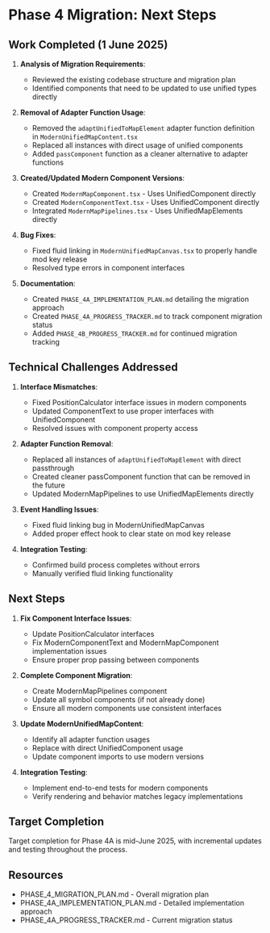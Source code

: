 # Phase 4 Migration: Next Steps

## Work Completed (1 June 2025)

1. **Analysis of Migration Requirements**:
   - Reviewed the existing codebase structure and migration plan
   - Identified components that need to be updated to use unified types directly

2. **Removal of Adapter Function Usage**:
   - Removed the `adaptUnifiedToMapElement` adapter function definition in `ModernUnifiedMapContent.tsx`
   - Replaced all instances with direct usage of unified components
   - Added `passComponent` function as a cleaner alternative to adapter functions

3. **Created/Updated Modern Component Versions**:
   - Created `ModernMapComponent.tsx` - Uses UnifiedComponent directly
   - Created `ModernComponentText.tsx` - Uses UnifiedComponent directly
   - Integrated `ModernMapPipelines.tsx` - Uses UnifiedMapElements directly

4. **Bug Fixes**:
   - Fixed fluid linking in `ModernUnifiedMapCanvas.tsx` to properly handle mod key release
   - Resolved type errors in component interfaces

5. **Documentation**:
   - Created `PHASE_4A_IMPLEMENTATION_PLAN.md` detailing the migration approach
   - Created `PHASE_4A_PROGRESS_TRACKER.md` to track component migration status
   - Added `PHASE_4B_PROGRESS_TRACKER.md` for continued migration tracking

## Technical Challenges Addressed

1. **Interface Mismatches**:
   - Fixed PositionCalculator interface issues in modern components
   - Updated ComponentText to use proper interfaces with UnifiedComponent
   - Resolved issues with component property access

2. **Adapter Function Removal**:
   - Replaced all instances of `adaptUnifiedToMapElement` with direct passthrough
   - Created cleaner passComponent function that can be removed in the future
   - Updated ModernMapPipelines to use UnifiedMapElements directly

3. **Event Handling Issues**:
   - Fixed fluid linking bug in ModernUnifiedMapCanvas
   - Added proper effect hook to clear state on mod key release

4. **Integration Testing**:
   - Confirmed build process completes without errors
   - Manually verified fluid linking functionality

## Next Steps

1. **Fix Component Interface Issues**:
   - Update PositionCalculator interfaces
   - Fix ModernComponentText and ModernMapComponent implementation issues
   - Ensure proper prop passing between components

2. **Complete Component Migration**:
   - Create ModernMapPipelines component
   - Update all symbol components (if not already done)
   - Ensure all modern components use consistent interfaces

3. **Update ModernUnifiedMapContent**:
   - Identify all adapter function usages
   - Replace with direct UnifiedComponent usage
   - Update component imports to use modern versions

4. **Integration Testing**:
   - Implement end-to-end tests for modern components
   - Verify rendering and behavior matches legacy implementations

## Target Completion

Target completion for Phase 4A is mid-June 2025, with incremental updates and testing throughout the process.

## Resources

- PHASE_4_MIGRATION_PLAN.md - Overall migration plan
- PHASE_4A_IMPLEMENTATION_PLAN.md - Detailed implementation approach
- PHASE_4A_PROGRESS_TRACKER.md - Current migration status
